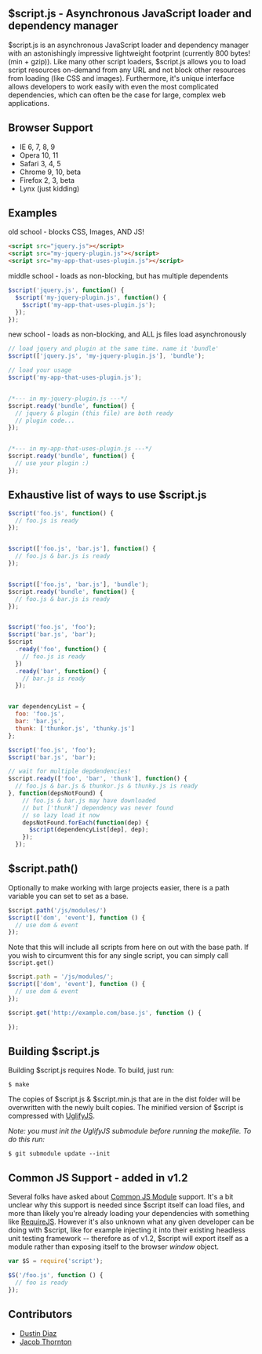 $script.js - Asynchronous JavaScript loader and dependency manager
------------------------------------------------------------------

$script.js is an asynchronous JavaScript loader and dependency manager with an astonishingly impressive lightweight footprint (currently 800 bytes! (min + gzip)). Like many other script loaders, $script.js allows you to load script resources on-demand from any URL and not block other resources from loading (like CSS and images). Furthermore, it's unique interface allows developers to work easily with even the most complicated dependencies, which can often be the case for large, complex web applications.

Browser Support
---------------
  * IE 6, 7, 8, 9
  * Opera 10, 11
  * Safari 3, 4, 5
  * Chrome 9, 10, beta
  * Firefox 2, 3, beta
  * Lynx (just kidding)

Examples
--------

old school - blocks CSS, Images, AND JS!

``` html
<script src="jquery.js"></script>
<script src="my-jquery-plugin.js"></script>
<script src="my-app-that-uses-plugin.js"></script>
```

middle school - loads as non-blocking, but has multiple dependents

``` js
$script('jquery.js', function() {
  $script('my-jquery-plugin.js', function() {
    $script('my-app-that-uses-plugin.js');
  });
});
```

new school - loads as non-blocking, and ALL js files load asynchronously

``` js
// load jquery and plugin at the same time. name it 'bundle'
$script(['jquery.js', 'my-jquery-plugin.js'], 'bundle');

// load your usage
$script('my-app-that-uses-plugin.js');


/*--- in my-jquery-plugin.js ---*/
$script.ready('bundle', function() {
  // jquery & plugin (this file) are both ready
  // plugin code...
});


/*--- in my-app-that-uses-plugin.js ---*/
$script.ready('bundle', function() {
  // use your plugin :)
});
```

Exhaustive list of ways to use $script.js
-----------------------------------------

``` js
$script('foo.js', function() {
  // foo.js is ready
});


$script(['foo.js', 'bar.js'], function() {
  // foo.js & bar.js is ready
});


$script(['foo.js', 'bar.js'], 'bundle');
$script.ready('bundle', function() {
  // foo.js & bar.js is ready
});


$script('foo.js', 'foo');
$script('bar.js', 'bar');
$script
  .ready('foo', function() {
    // foo.js is ready
  })
  .ready('bar', function() {
    // bar.js is ready
  });


var dependencyList = {
  foo: 'foo.js',
  bar: 'bar.js',
  thunk: ['thunkor.js', 'thunky.js']
};

$script('foo.js', 'foo');
$script('bar.js', 'bar');

// wait for multiple depdendencies!
$script.ready(['foo', 'bar', 'thunk'], function() {
  // foo.js & bar.js & thunkor.js & thunky.js is ready
}, function(depsNotFound) {
    // foo.js & bar.js may have downloaded
    // but ['thunk'] dependency was never found
    // so lazy load it now
    depsNotFound.forEach(function(dep) {
      $script(dependencyList[dep], dep);
    });
  });
```

$script.path()
------------
Optionally to make working with large projects easier, there is a path variable you can set to set as a base.

``` js
$script.path('/js/modules/')
$script(['dom', 'event'], function () {
  // use dom & event
});
```

Note that this will include all scripts from here on out with the base path. If you wish to circumvent this for any single script, you can simply call <code>$script.get()</code>

``` js
$script.path = '/js/modules/';
$script(['dom', 'event'], function () {
  // use dom & event
});

$script.get('http://example.com/base.js', function () {

});
```

Building $script.js
-------------------
Building $script.js requires Node. To build, just run:

    $ make

The copies of $script.js & $script.min.js that are in the dist folder will be overwritten with the newly built copies. The minified version of $script is compressed with [UglifyJS](https://github.com/mishoo/UglifyJS "UglifyJS").

*Note: you must init the UglifyJS submodule before running the makefile. To do this run:*

    $ git submodule update --init

Common JS Support - added in v1.2
-----------------

Several folks have asked about [Common JS Module](http://commonjs.org) support. It's a bit unclear why this support is needed since $script itself can load files, and more than likely you're already loading your dependencies with something like [RequireJS](http://requirejs.org/). However it's also unknown what any given developer can be doing with $script, like for example injecting it into their existing headless unit testing framework -- therefore as of v1.2, $script will export itself as a module rather than exposing itself to the browser _window_ object.

``` js
var $S = require('script');

$S('/foo.js', function () {
  // foo is ready
});
```

Contributors
------------
  * [Dustin Diaz](https://github.com/ded/script.js/commits/master?author=ded)
  * [Jacob Thornton](https://github.com/ded/script.js/commits/master?author=fat)